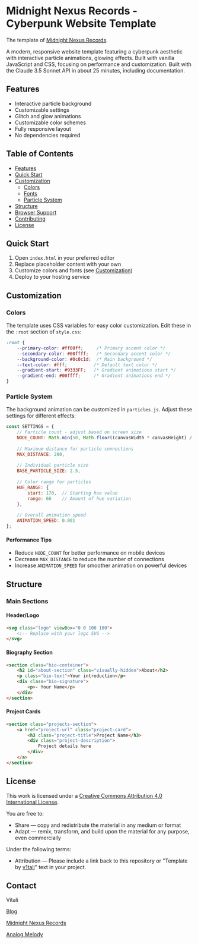 # Midnight Nexus Records - Cyberpunk Website Template

The template of [Midnight Nexus Records](https://midnightnexusrecords.com/).

A modern, responsive website template featuring a cyberpunk aesthetic with interactive particle animations, glowing effects. Built with vanilla JavaScript and CSS, focusing on performance and customization. Built with the Claude 3.5 Sonnet API in about 25 minutes, including documentation.

## Features

- Interactive particle background
- Customizable settings
- Glitch and glow animations
- Customizable color schemes
- Fully responsive layout
- No dependencies required

## Table of Contents

- [Features](#features)
- [Quick Start](#quick-start)
- [Customization](#customization)
  - [Colors](#colors)
  - [Fonts](#fonts)
  - [Particle System](#particle-system)
- [Structure](#structure)
- [Browser Support](#browser-support)
- [Contributing](#contributing)
- [License](#license)

## Quick Start

1. Open `index.html` in your preferred editor
2. Replace placeholder content with your own
3. Customize colors and fonts (see [Customization](#customization))
4. Deploy to your hosting service

## Customization

### Colors

The template uses CSS variables for easy color customization. Edit these in the `:root` section of `style.css`:

```css
:root {
    --primary-color: #ff00ff;     /* Primary accent color */
    --secondary-color: #00ffff;   /* Secondary accent color */
    --background-color: #0c0c1d;  /* Main background */
    --text-color: #fff;          /* Default text color */
    --gradient-start: #9333FF;   /* Gradient animations start */
    --gradient-end: #00ffff;     /* Gradient animations end */
}
```

### Particle System

The background animation can be customized in `particles.js`. Adjust these settings for different effects:

```javascript
const SETTINGS = {
    // Particle count - adjust based on screen size
    NODE_COUNT: Math.min(50, Math.floor((canvasWidth * canvasHeight) / 20000)),
    
    // Maximum distance for particle connections
    MAX_DISTANCE: 200,
    
    // Individual particle size
    BASE_PARTICLE_SIZE: 2.5,
    
    // Color range for particles
    HUE_RANGE: {
        start: 170,  // Starting hue value
        range: 60    // Amount of hue variation
    },
    
    // Overall animation speed
    ANIMATION_SPEED: 0.001
};
```

#### Performance Tips
- Reduce `NODE_COUNT` for better performance on mobile devices
- Decrease `MAX_DISTANCE` to reduce the number of connections
- Increase `ANIMATION_SPEED` for smoother animation on powerful devices

## Structure

### Main Sections

#### Header/Logo
```html
<svg class="logo" viewBox="0 0 100 100">
    <!-- Replace with your logo SVG -->
</svg>
```

#### Biography Section
```html
<section class="bio-container">
    <h2 id="about-section" class="visually-hidden">About</h2>
    <p class="bio-text">Your introduction</p>
    <div class="bio-signature">
        <p>- Your Name</p>
    </div>
</section>
```

#### Project Cards
```html
<section class="projects-section">
    <a href="project-url" class="project-card">
        <h3 class="project-title">Project Name</h3>
        <div class="project-description">
            Project details here
        </div>
    </a>
</section>
```

## License

This work is licensed under a [Creative Commons Attribution 4.0 International License](http://creativecommons.org/licenses/by/4.0/).

You are free to:
- Share — copy and redistribute the material in any medium or format
- Adapt — remix, transform, and build upon the material for any purpose, even commercially

Under the following terms:
- Attribution — Please include a link back to this repository or "Template by [v1tali](http://v1tali.com)" text in your project.

## Contact
Vitali

[Blog](http://v1tali.com)

[Midnight Nexus Records](https://midnightnexusrecords.com/)

[Analog Melody](https://analogmelody.com/)


